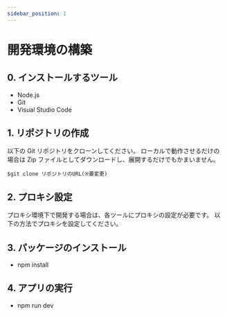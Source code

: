 ```yaml
---
sidebar_position: 1
---
```


# 開発環境の構築

## 0. インストールするツール

- Node.js
- Git
- Visual Studio Code

## 1. リポジトリの作成

以下の Git リポジトリをクローンしてください。
ローカルで動作させるだけの場合は Zip ファイルとしてダウンロードし、展開するだけでもかまいません。

    $git clone リポジトリのURL(※要変更)

## 2. プロキシ設定

プロキシ環境下で開発する場合は、各ツールにプロキシの設定が必要です。
以下の方法でプロキシを設定してください。

## 3. パッケージのインストール

- npm install

## 4. アプリの実行

- npm run dev
